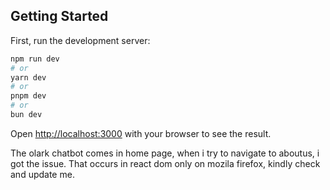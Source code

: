 ## Getting Started

First, run the development server:

```bash
npm run dev
# or
yarn dev
# or
pnpm dev
# or
bun dev
```

Open [http://localhost:3000](http://localhost:3000) with your browser to see the result.

The olark chatbot comes in home page, when i try to navigate to aboutus, i got the issue.
That occurs in react dom only on mozila firefox, kindly check and update me.